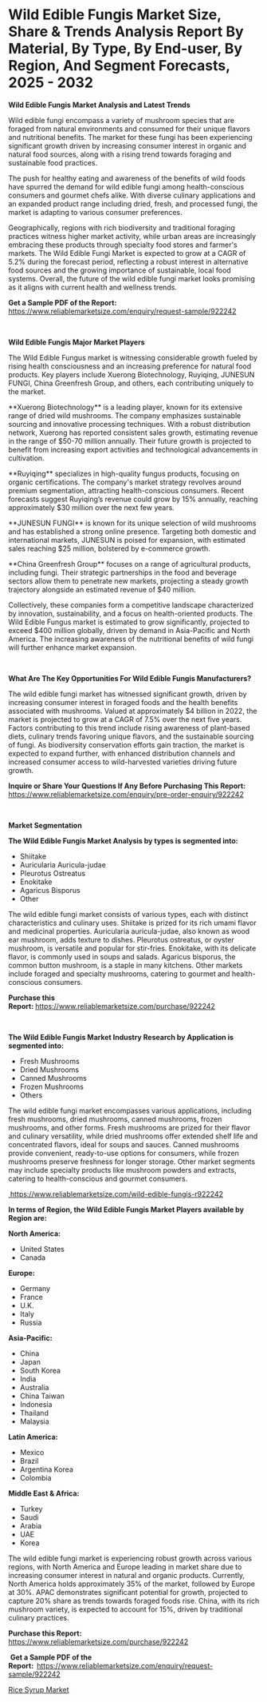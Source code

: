 <p><h1>Wild Edible Fungis Market Size, Share & Trends Analysis Report By Material, By Type, By End-user, By Region, And Segment Forecasts, 2025 - 2032</h1></p><p><strong>Wild Edible Fungis Market Analysis and Latest Trends</strong></p>
<p><p>Wild edible fungi encompass a variety of mushroom species that are foraged from natural environments and consumed for their unique flavors and nutritional benefits. The market for these fungi has been experiencing significant growth driven by increasing consumer interest in organic and natural food sources, along with a rising trend towards foraging and sustainable food practices. </p><p>The push for healthy eating and awareness of the benefits of wild foods have spurred the demand for wild edible fungi among health-conscious consumers and gourmet chefs alike. With diverse culinary applications and an expanded product range including dried, fresh, and processed fungi, the market is adapting to various consumer preferences. </p><p>Geographically, regions with rich biodiversity and traditional foraging practices witness higher market activity, while urban areas are increasingly embracing these products through specialty food stores and farmer's markets. The Wild Edible Fungi Market is expected to grow at a CAGR of 5.2% during the forecast period, reflecting a robust interest in alternative food sources and the growing importance of sustainable, local food systems. Overall, the future of the wild edible fungi market looks promising as it aligns with current health and wellness trends.</p></p>
<p><strong>Get a Sample PDF of the Report:&nbsp;</strong> <a href="https://www.reliablemarketsize.com/enquiry/request-sample/922242?utm_campaign=2781&utm_medium=2&utm_source=Github&utm_content=ia&utm_term=07042025&utm_id=wild-edible-fungis">https://www.reliablemarketsize.com/enquiry/request-sample/922242</a></p>
<p>&nbsp;</p>
<p><strong>Wild Edible Fungis Major Market Players</strong></p>
<p><p>The Wild Edible Fungus market is witnessing considerable growth fueled by rising health consciousness and an increasing preference for natural food products. Key players include Xuerong Biotechnology, Ruyiqing, JUNESUN FUNGI, China Greenfresh Group, and others, each contributing uniquely to the market.</p><p>**Xuerong Biotechnology** is a leading player, known for its extensive range of dried wild mushrooms. The company emphasizes sustainable sourcing and innovative processing techniques. With a robust distribution network, Xuerong has reported consistent sales growth, estimating revenue in the range of $50-70 million annually. Their future growth is projected to benefit from increasing export activities and technological advancements in cultivation.</p><p>**Ruyiqing** specializes in high-quality fungus products, focusing on organic certifications. The company's market strategy revolves around premium segmentation, attracting health-conscious consumers. Recent forecasts suggest Ruyiqing’s revenue could grow by 15% annually, reaching approximately $30 million over the next few years.</p><p>**JUNESUN FUNGI** is known for its unique selection of wild mushrooms and has established a strong online presence. Targeting both domestic and international markets, JUNESUN is poised for expansion, with estimated sales reaching $25 million, bolstered by e-commerce growth.</p><p>**China Greenfresh Group** focuses on a range of agricultural products, including fungi. Their strategic partnerships in the food and beverage sectors allow them to penetrate new markets, projecting a steady growth trajectory alongside an estimated revenue of $40 million.</p><p>Collectively, these companies form a competitive landscape characterized by innovation, sustainability, and a focus on health-oriented products. The Wild Edible Fungus market is estimated to grow significantly, projected to exceed $400 million globally, driven by demand in Asia-Pacific and North America. The increasing awareness of the nutritional benefits of wild fungi will further enhance market expansion.</p></p>
<p>&nbsp;</p>
<p><strong>What Are The Key Opportunities For Wild Edible Fungis Manufacturers?</strong></p>
<p><p>The wild edible fungi market has witnessed significant growth, driven by increasing consumer interest in foraged foods and the health benefits associated with mushrooms. Valued at approximately $4 billion in 2022, the market is projected to grow at a CAGR of 7.5% over the next five years. Factors contributing to this trend include rising awareness of plant-based diets, culinary trends favoring unique flavors, and the sustainable sourcing of fungi. As biodiversity conservation efforts gain traction, the market is expected to expand further, with enhanced distribution channels and increased consumer access to wild-harvested varieties driving future growth.</p></p>
<p><strong>Inquire or Share Your Questions If Any Before Purchasing This Report:</strong> <a href="https://www.reliablemarketsize.com/enquiry/pre-order-enquiry/922242?utm_campaign=2781&utm_medium=2&utm_source=Github&utm_content=ia&utm_term=07042025&utm_id=wild-edible-fungis">https://www.reliablemarketsize.com/enquiry/pre-order-enquiry/922242</a></p>
<p>&nbsp;</p>
<p><strong>Market Segmentation</strong></p>
<p><strong>The Wild Edible Fungis Market Analysis by types is segmented into:</strong></p>
<p><ul><li>Shiitake</li><li>Auricularia Auricula-judae</li><li>Pleurotus Ostreatus</li><li>Enokitake</li><li>Agaricus Bisporus</li><li>Other</li></ul></p>
<p><p>The wild edible fungi market consists of various types, each with distinct characteristics and culinary uses. Shiitake is prized for its rich umami flavor and medicinal properties. Auricularia auricula-judae, also known as wood ear mushroom, adds texture to dishes. Pleurotus ostreatus, or oyster mushroom, is versatile and popular for stir-fries. Enokitake, with its delicate flavor, is commonly used in soups and salads. Agaricus bisporus, the common button mushroom, is a staple in many kitchens. Other markets include foraged and specialty mushrooms, catering to gourmet and health-conscious consumers.</p></p>
<p><strong>Purchase this Report:&nbsp;</strong><a href="https://www.reliablemarketsize.com/purchase/922242?utm_campaign=2781&utm_medium=2&utm_source=Github&utm_content=ia&utm_term=07042025&utm_id=wild-edible-fungis">https://www.reliablemarketsize.com/purchase/922242</a></p>
<p>&nbsp;</p>
<p><strong>The Wild Edible Fungis Market Industry Research by Application is segmented into:</strong></p>
<p><ul><li>Fresh Mushrooms</li><li>Dried Mushrooms</li><li>Canned Mushrooms</li><li>Frozen Mushrooms</li><li>Others</li></ul></p>
<p><p>The wild edible fungi market encompasses various applications, including fresh mushrooms, dried mushrooms, canned mushrooms, frozen mushrooms, and other forms. Fresh mushrooms are prized for their flavor and culinary versatility, while dried mushrooms offer extended shelf life and concentrated flavors, ideal for soups and sauces. Canned mushrooms provide convenient, ready-to-use options for consumers, while frozen mushrooms preserve freshness for longer storage. Other market segments may include specialty products like mushroom powders and extracts, catering to health-conscious and gourmet consumers.</p></p>
<p><a href="https://www.reliablemarketsize.com/wild-edible-fungis-r922242?utm_campaign=2781&utm_medium=2&utm_source=Github&utm_content=ia&utm_term=07042025&utm_id=wild-edible-fungis">&nbsp;https://www.reliablemarketsize.com/wild-edible-fungis-r922242</a></p>
<p><strong>In terms of Region, the Wild Edible Fungis Market Players available by Region are:</strong></p>
<p>
    <p> <strong> North America: </strong>
        <ul>
            <li>United States</li>
            <li>Canada</li>
        </ul>
        </p> 
    <p> <strong> Europe: </strong>
        <ul>
            <li>Germany</li>
            <li>France</li>
            <li>U.K.</li>
            <li>Italy</li>
            <li>Russia</li>
        </ul>
        </p> 
    <p> <strong> Asia-Pacific: </strong>
        <ul>
            <li>China</li>
            <li>Japan</li>
            <li>South Korea</li>
            <li>India</li>
            <li>Australia</li>
            <li>China Taiwan</li>
            <li>Indonesia</li>
            <li>Thailand</li>
            <li>Malaysia</li>
        </ul>
        </p> 
    <p> <strong> Latin America: </strong>
        <ul>
            <li>Mexico</li>
            <li>Brazil</li>
            <li>Argentina Korea</li>
            <li>Colombia</li>
        </ul>
        </p> 
    <p> <strong> Middle East & Africa: </strong>
        <ul>
            <li>Turkey</li>
            <li>Saudi</li>
            <li>Arabia</li>
            <li>UAE</li>
            <li>Korea</li>
        </ul>
    </p>
    </p>
<p><p>The wild edible fungi market is experiencing robust growth across various regions, with North America and Europe leading in market share due to increasing consumer interest in natural and organic products. Currently, North America holds approximately 35% of the market, followed by Europe at 30%. APAC demonstrates significant potential for growth, projected to capture 20% share as trends towards foraged foods rise. China, with its rich mushroom variety, is expected to account for 15%, driven by traditional culinary practices.</p></p>
<p><strong>Purchase this Report: </strong><a href="https://www.reliablemarketsize.com/purchase/922242?utm_campaign=2781&utm_medium=2&utm_source=Github&utm_content=ia&utm_term=07042025&utm_id=wild-edible-fungis">https://www.reliablemarketsize.com/purchase/922242</a></p>
<p>&nbsp;<strong>Get a Sample PDF of the Report:&nbsp;&nbsp;</strong><a href="https://www.reliablemarketsize.com/enquiry/request-sample/922242?utm_campaign=2781&utm_medium=2&utm_source=Github&utm_content=ia&utm_term=07042025&utm_id=wild-edible-fungis">https://www.reliablemarketsize.com/enquiry/request-sample/922242</a></p>
<p><strong></strong></p>
<p><p><a href="https://github.com/phephezxnf/Market-Research-Report-List-1/blob/main/rice-syrup-market.md?utm_campaign=2781&utm_medium=2&utm_source=Github&utm_content=ia&utm_term=07042025&utm_id=wild-edible-fungis">Rice Syrup Market</a></p></p>